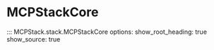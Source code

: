 # MCPStackCore

::: MCPStack.stack.MCPStackCore
    options:
      show_root_heading: true
      show_source: true